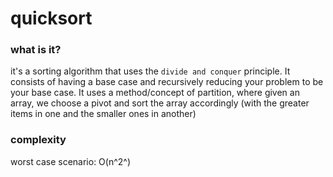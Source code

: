 # quicksort

### what is it?
it's a sorting algorithm that uses the `divide and conquer` principle. It consists of having a base case and recursively reducing your problem to be your base case. It uses a method/concept of partition, where given an array, we choose a pivot and sort the array accordingly (with the greater items in one and the smaller ones in another)

### complexity
worst case scenario: O(n^2^)
